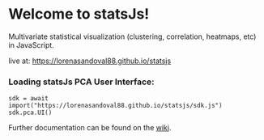 # Welcome to statsJs!


Multivariate statistical visualization (clustering, correlation, heatmaps, etc) in JavaScript. 

live at: https://lorenasandoval88.github.io/statsjs

### Loading statsJs PCA User Interface:

`sdk = await import("https://lorenasandoval88.github.io/statsjs/sdk.js")`
`sdk.pca.UI()`


Further documentation can be found on the [wiki](https://github.com/lorenasandoval88/statsJs/wiki).
